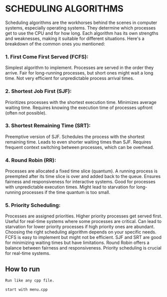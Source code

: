 
# SCHEDULING ALGORITHMS

Scheduling algorithms are the workhorses behind the scenes in computer systems, especially operating systems. They determine which processes get to use the CPU and for how long. Each algorithm has its own strengths and weaknesses, making it suitable for different situations. Here's a breakdown of the common ones you mentioned:

### 1. First Come First Served (FCFS):

Simplest algorithm to implement.
Processes are served in the order they arrive.
Fair for long-running processes, but short ones might wait a long time.
Not very efficient for unpredictable process arrival times.
### 2. Shortest Job First (SJF):

Prioritizes processes with the shortest execution time.
Minimizes average waiting time.
Requires knowing the execution time of processes upfront (often not possible).
### 3. Shortest Remaining Time (SRT):

Preemptive version of SJF.
Schedules the process with the shortest remaining time.
Leads to even shorter waiting times than SJF.
Requires frequent context switching between processes, which can be overhead.
### 4. Round Robin (RR):

Processes are allocated a fixed time slice (quantum).
A running process is preempted after its time slice is over and added back to the queue.
Ensures fairness and responsiveness for interactive systems.
Good for processes with unpredictable execution times.
Might lead to starvation for long-running processes if the time quantum is too small.
### 5. Priority Scheduling:

Processes are assigned priorities.
Higher priority processes get served first.
Useful for real-time systems where some processes are critical.
Can lead to starvation for lower priority processes if high priority ones are abundant.
Choosing the right scheduling algorithm depends on your specific needs. FCFS is easy to implement but might not be efficient. SJF and SRT are good for minimizing waiting times but have limitations. Round Robin offers a balance between fairness and responsiveness. Priority scheduling is crucial for real-time systems.




## How to run

```bash
Run like any cpp file.

start with menu.cpp
```
    